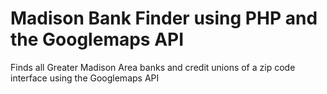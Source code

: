 Madison Bank Finder using PHP and the Googlemaps API
=================================================
Finds all Greater Madison Area banks and credit unions of a zip code interface using the Googlemaps API
